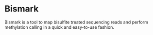# Bismark

Bismark is a tool to map bisulfite treated sequencing reads and perform methylation calling in a quick and easy-to-use fashion.
